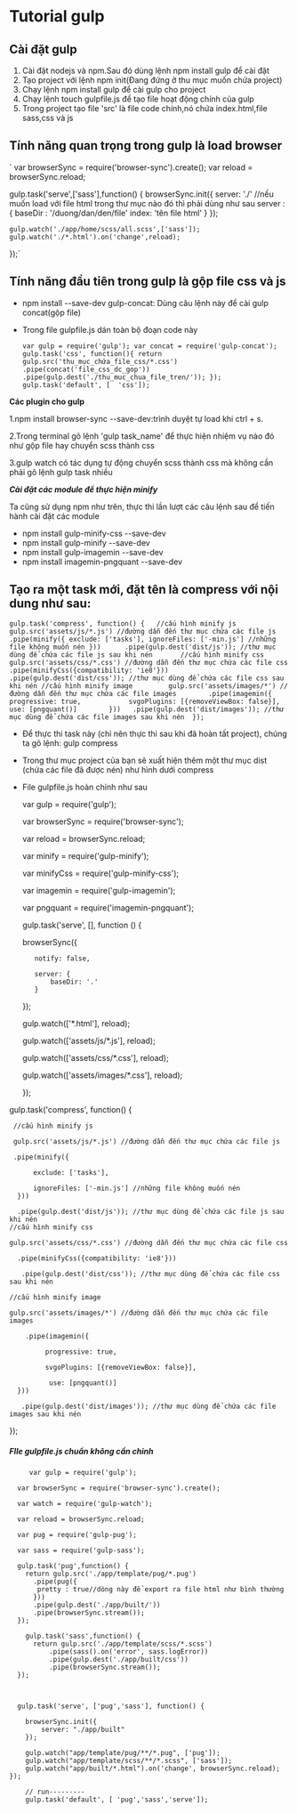 # Tutorial gulp
 ##  Cài đặt gulp
1. Cài đặt nodejs và npm.Sau đó dùng lệnh npm install gulp để cài đặt 
2. Tạo project với lệnh npm init(Đang đứng ở thu mục muốn chứa project)
3. Chạy lệnh npm install gulp để cài gulp cho project
4. Chạy lệnh touch gulpfile.js để tạo file hoạt động chính của gulp
5. Trong project tạo file 'src' là file code chính,nó chứa index.html,file sass,css và js
 ## Tính năng quan trọng trong gulp là load browser
 
` var browserSync = require('browser-sync').create(); 
 var reload = browserSync.reload;

 
 gulp.task('serve',['sass'],function() {
    browserSync.init({
        server: './'
        //nếu muốn load với file html trong thư mục nào đó thì phải dùng như sau
        server : {
             baseDir : '/duong/dan/den/file'
             index: 'tên file html'
        }
    });
    
    gulp.watch('./app/home/scss/all.scss',['sass']);
    gulp.watch('./*.html').on('change',reload);
});`


 ## Tính năng đầu tiên trong gulp là gộp  file css và js
* npm install --save-dev gulp-concat:  Dùng câu lệnh này để cài gulp concat(gộp file)
* Trong file gulpfile.js dán toàn bộ đoạn code này
  
  ` var gulp = require('gulp');
   var concat = require('gulp-concat');
   gulp.task('css', function(){
     return gulp.src('thu_mục_chứa_file_css/*.css')
       .pipe(concat('file_css_dc_gop'))
       .pipe(gulp.dest('./thu_muc_chua_file_tren/'));
   });
   gulp.task('default', [  'css']); `
      
      
    
   
      
      
**Các plugin cho gulp**

1.npm install browser-sync --save-dev:trình duyệt tự load khi ctrl + s.

2.Trong terminal gõ lệnh 'gulp task_name' để thực hiện nhiệm vụ nào đó như gộp file hay chuyển scss thành css

3.gulp watch có tác dụng tự động chuyển scss thành css mà không cần phải gõ lệnh gulp task nhiều




***Cài đặt các module để thực hiện minify***

Ta cũng sử dụng npm như trên, thực thi lần lượt các câu lệnh sau để tiến hành cài đặt các module

* npm install gulp-minify-css --save-dev
* npm install gulp-minify --save-dev
* npm install gulp-imagemin --save-dev
* npm install imagemin-pngquant --save-dev

## Tạo ra một task mới, đặt tên là compress với nội dung như sau:


  `gulp.task('compress', function() {   //cấu hình minify js
    gulp.src('assets/js/*.js') //đường dẫn đến thư mục chứa các file js
   .pipe(minify({
          exclude: ['tasks'],
          ignoreFiles: ['-min.js'] //những file không muốn nén
      }))     
      .pipe(gulp.dest('dist/js')); //thư mục dùng để chứa các file js sau khi nén      
                //cấu hình minify css       
       gulp.src('assets/css/*.css') //đường dẫn đến thư mục chứa các file css       
          .pipe(minifyCss({compatibility: 'ie8'}))         
          .pipe(gulp.dest('dist/css')); //thư mục dùng để chứa các file css sau khi nén
                //cấu hình minify image        
       gulp.src('assets/images/*') //đường dẫn đến thư mục chứa các file images       
       .pipe(imagemin({      
            progressive: true,           
            svgoPlugins: [{removeViewBox: false}],            
            use: [pngquant()]       
       }))  
    .pipe(gulp.dest('dist/images')); //thư mục dùng để chứa các file images sau khi nén 
 });`
 
 * Để thực thi task này (chỉ nên thực thi sau khi đã hoàn tất project), chúng ta gõ lệnh: gulp compress
 * Trong thư mục project của bạn sẽ xuất hiện thêm một thư mục dist (chứa các file đã được nén) như hình dưới
       compress 
 * File gulpfile.js hoàn chỉnh như sau

      var gulp = require('gulp');

      var browserSync = require('browser-sync');

      var reload = browserSync.reload;

      var minify = require('gulp-minify');

      var minifyCss = require('gulp-minify-css');

      var imagemin = require('gulp-imagemin');

      var pngquant = require('imagemin-pngquant');

      
      
      gulp.task('serve', [], function () {

      browserSync({
      
          notify: false,
          
          server: {
              baseDir: '.'
          }
      });
      
      gulp.watch(['*.html'], reload);
      
      gulp.watch(['assets/js/*.js'], reload);
      
      gulp.watch(['assets/css/*.css'], reload);
      
      gulp.watch(['assets/images/*.css'], reload);
  
     });

  
  
  gulp.task('compress', function() {
  
     //cấu hình minify js
    
     gulp.src('assets/js/*.js') //đường dẫn đến thư mục chứa các file js
     
     .pipe(minify({
      
          exclude: ['tasks'],
          
          ignoreFiles: ['-min.js'] //những file không muốn nén
      }))
      
      .pipe(gulp.dest('dist/js')); //thư mục dùng để chứa các file js sau khi nén
    //cấu hình minify css
    
    gulp.src('assets/css/*.css') //đường dẫn đến thư mục chứa các file css
     
      .pipe(minifyCss({compatibility: 'ie8'}))
    
       .pipe(gulp.dest('dist/css')); //thư mục dùng để chứa các file css sau khi nén
    
    //cấu hình minify image
    
    gulp.src('assets/images/*') //đường dẫn đến thư mục chứa các file images
    
        .pipe(imagemin({
        
             progressive: true,
          
             svgoPlugins: [{removeViewBox: false}],
          
              use: [pngquant()]
      }))
      
       .pipe(gulp.dest('dist/images')); //thư mục dùng để chứa các file images sau khi nén
  });


 ##### FIle gulpfile.js chuẩn không cần chỉnh
 
         var gulp = require('gulp');

      var browserSync = require('browser-sync').create();

      var watch = require('gulp-watch');

      var reload = browserSync.reload;

      var pug = require('gulp-pug');
      
      var sass = require('gulp-sass');

      gulp.task('pug',function() { 
        return gulp.src('./app/template/pug/*.pug')  
          .pipe(pug({
           pretty : true//dòng này để export ra file html như bình thường
          }))   
          .pipe(gulp.dest('./app/built/'))
          .pipe(browserSync.stream());
      });
      
        gulp.task('sass',function() {
          return gulp.src('./app/template/scss/*.scss')
              .pipe(sass().on('error', sass.logError))
              .pipe(gulp.dest('./app/built/css'))
              .pipe(browserSync.stream());
      });
      
      
      
      gulp.task('serve', ['pug','sass'], function() {

        browserSync.init({
            server: "./app/built"
        });
        
        gulp.watch("app/template/pug/**/*.pug", ['pug']);
        gulp.watch("app/template/scss/**/*.scss", ['sass']);
        gulp.watch("app/built/*.html").on('change', browserSync.reload);
    });

        // run---------
        gulp.task('default', [ 'pug','sass','serve']);
